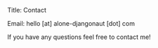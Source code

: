 Title: Contact

Email: hello [at] alone-djangonaut [dot] com

If you have any questions feel free to contact me!
